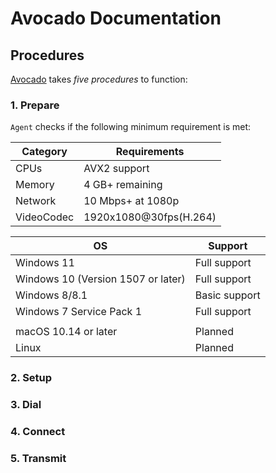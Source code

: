 # Avocado Documentation

## Procedures

[Avocado](/README.md) takes _five procedures_ to function:

### 1. Prepare

`Agent` checks if the following minimum requirement is met:

| Category   | Requirements           |
| ---------- | ---------------------- |
| CPUs       | AVX2 support           |
| Memory     | 4 GB+ remaining        |
| Network    | 10 Mbps+ at 1080p      |
| VideoCodec | 1920x1080@30fps(H.264) |

| OS                                 | Support       |
| ---------------------------------- | ------------- |
| Windows 11                         | Full support  |
| Windows 10 (Version 1507 or later) | Full support  |
| Windows 8/8.1                      | Basic support |
| Windows 7 Service Pack 1           | Full support  |
|                                    |               |
| macOS 10.14 or later               | Planned       |
| Linux                              | Planned       |

### 2. Setup

### 3. Dial

### 4. Connect

### 5. Transmit

##

